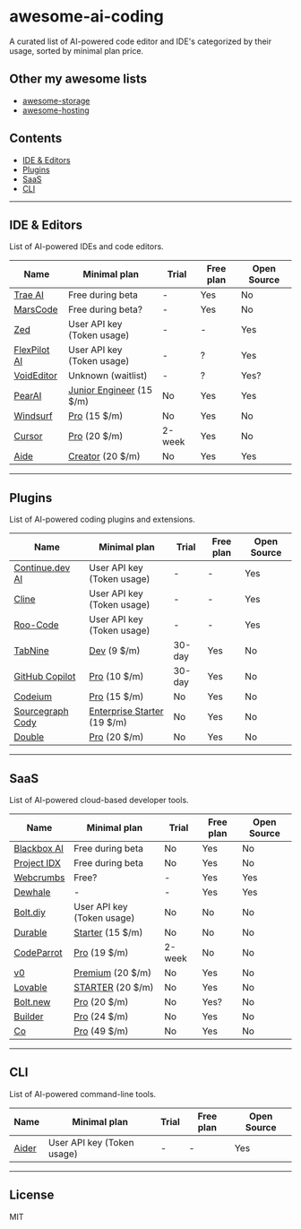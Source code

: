 # awesome-ai-coding

A curated list of AI-powered code editor and IDE's categorized by their usage, sorted by minimal plan price.

## Other my awesome lists

- [awesome-storage](https://github.com/dalisoft/awesome-storage)
- [awesome-hosting](https://github.com/dalisoft/awesome-hosting)

## Contents

- [IDE & Editors](#ide--editors)
- [Plugins](#plugins)
- [SaaS](#saas)
- [CLI](#cli)

---

## IDE & Editors

List of AI-powered IDEs and code editors.

| Name                                     | Minimal plan                                            | Trial  | Free plan | Open Source |
| ---------------------------------------- | ------------------------------------------------------- | ------ | --------- | ----------- |
| [Trae AI](https://trae.ai)               | Free during beta                                        | -      | Yes       | No          |
| [MarsCode](https://www.marscode.com)     | Free during beta?                                       | -      | Yes       | No          |
| [Zed](https://zed.dev)                   | User API key (Token usage)                              | -      | -         | Yes         |
| [FlexPilot AI](https://flexpilot.ai)     | User API key (Token usage)                              | -      | ?         | Yes         |
| [VoidEditor](https://voideditor.com)     | Unknown (waitlist)                                      | -      | ?         | Yes?        |
| [PearAI](https://trypear.ai)             | [Junior Engineer](https://trypear.ai/pricing) (15 \$/m) | No     | Yes       | Yes         |
| [Windsurf](https://codeium.com/windsurf) | [Pro](https://codeium.com/pricing) (15 \$/m)            | No     | Yes       | No          |
| [Cursor](https://www.cursor.com)         | [Pro](https://www.cursor.com/pricing) (20 \$/m)         | 2-week | Yes       | No          |
| [Aide](https://aide.dev)                 | [Creator](https://aide.dev/pricing) (20 \$/m)           | No     | Yes       | Yes         |

---

## Plugins

List of AI-powered coding plugins and extensions.

| Name                                                  | Minimal plan                                                         | Trial  | Free plan | Open Source |
| ----------------------------------------------------- | -------------------------------------------------------------------- | ------ | --------- | ----------- |
| [Continue.dev AI](https://continue.dev)               | User API key (Token usage)                                           | -      | -         | Yes         |
| [Cline](https://github.com/cline/cline)               | User API key (Token usage)                                           | -      | -         | Yes         |
| [Roo-Code](https://github.com/RooVetGit/Roo-Code)     | User API key (Token usage)                                           | -      | -         | Yes         |
| [TabNine](https://www.tabnine.com)                    | [Dev](https://www.tabnine.com/pricing) (9 \$/m)                      | 30-day | Yes       | No          |
| [GitHub Copilot](https://github.com/features/copilot) | [Pro](https://github.com/features/copilot/plans) (10 \$/m)           | 30-day | Yes       | No          |
| [Codeium](https://codeium.com)                        | [Pro](https://codeium.com/pricing) (15 \$/m)                         | No     | Yes       | No          |
| [Sourcegraph Cody](https://sourcegraph.com/cody)      | [Enterprise Starter](https://sourcegraph.com/cody/pricing) (19 \$/m) | No     | Yes       | No          |
| [Double](https://double.bot)                          | [Pro](https://docs.double.bot/pricing) (20 \$/m)                     | No     | Yes       | No          |

---

## SaaS

List of AI-powered cloud-based developer tools.

| Name                                           | Minimal plan                                      | Trial  | Free plan | Open Source |
| ---------------------------------------------- | ------------------------------------------------- | ------ | --------- | ----------- |
| [Blackbox AI](https://blackbox.ai)             | Free during beta                                  | No     | Yes       | No          |
| [Project IDX](https://idx.dev)                 | Free during beta                                  | No     | Yes       | No          |
| [Webcrumbs](https://www.webcrumbs.org)         | Free?                                             | -      | Yes       | Yes         |
| [Dewhale](https://github.com/Yuyz0112/dewhale) | -                                                 | -      | Yes       | Yes         |
| [Bolt.diy](https://bolt.diy)                   | User API key (Token usage)                        | No     | No        | No          |
| [Durable](https://durable.co)                  | [Starter](https://durable.co/pricing) (15 \$/m)   | No     | No        | No          |
| [CodeParrot](https://codeparrot.ai)            | [Pro](https://codeparrot.ai/pricing) (19 \$/m)    | 2-week | No        | No          |
| [v0](https://v0.dev)                           | [Premium](https://v0.dev/pricing) (20 \$/m)       | No     | Yes       | No          |
| [Lovable](https://lovable.dev)                 | [STARTER](https://lovable.dev) (20 \$/m)          | No     | Yes       | No          |
| [Bolt.new](https://bolt.new)                   | [Pro](https://bolt.new) (20 \$/m)                 | No     | Yes?      | No          |
| [Builder](https://builder.io)                  | [Pro](https://www.builder.io/m/pricing) (24 \$/m) | No     | Yes       | No          |
| [Co](https://www.co.dev)                       | [Pro](https://www.co.dev/pricing) (49 \$/m)       | No     | Yes       | No          |

---

## CLI

List of AI-powered command-line tools.

| Name                        | Minimal plan               | Trial | Free plan | Open Source |
| --------------------------- | -------------------------- | ----- | --------- | ----------- |
| [Aider](https://aider.chat) | User API key (Token usage) | -     | -         | Yes         |

---

## License

MIT
